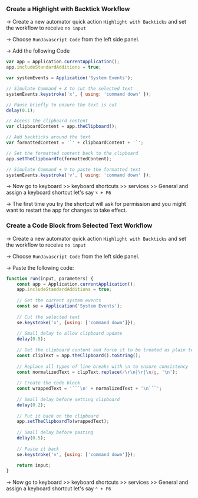 ### Create a Highlight with Backtick Workflow

→ Create a new automator quick action `Highlight with Backticks` and set the workflow to receive `no input`

→ Choose `RunJavascript Code` from the left side panel. 

→ Add the following Code 

```js
var app = Application.currentApplication();
app.includeStandardAdditions = true;

var systemEvents = Application('System Events');

// Simulate Command + X to cut the selected text
systemEvents.keystroke('x', { using: 'command down' });

// Pause briefly to ensure the text is cut
delay(0.1);

// Access the clipboard content
var clipboardContent = app.theClipboard();

// Add backticks around the text
var formattedContent = '`' + clipboardContent + '`';

// Set the formatted content back to the clipboard
app.setTheClipboardTo(formattedContent);

// Simulate Command + V to paste the formatted text
systemEvents.keystroke('v', { using: 'command down' });
```

→ Now go to keyboard >> keyboard shortcuts >> services >> General and assign a keyboard shortcut let's say `⌥ + F6`

→ The first time you try the shortcut will ask for permission and you might want to restart the app for changes to take effect. 


### Create a Code Block from Selected Text Workflow

→ Create a new automator quick action `Highlight with Backticks` and set the workflow to receive `no input`

→ Choose `RunJavascript Code` from the left side panel. 

→ Paste the following code: 

```js
function run(input, parameters) {
    const app = Application.currentApplication();
    app.includeStandardAdditions = true;
    
    // Get the current system events
    const se = Application('System Events');
    
    // Cut the selected text
    se.keystroke('x', {using: ['command down']});
    
    // Small delay to allow clipboard update
    delay(0.5);
    
    // Get the clipboard content and force it to be treated as plain text
    const clipText = app.theClipboard().toString();
    
    // Replace all types of line breaks with \n to ensure consistency
    const normalizedText = clipText.replace(/\r\n|\r|\n/g, '\n');
    
    // Create the code block
    const wrappedText = '```\n' + normalizedText + '\n```';
    
    // Small delay before setting clipboard
    delay(0.2);
    
    // Put it back on the clipboard
    app.setTheClipboardTo(wrappedText);
    
    // Small delay before pasting
    delay(0.5);
    
    // Paste it back
    se.keystroke('v', {using: ['command down']});
    
    return input;
}
```

→ Now go to keyboard >> keyboard shortcuts >> services >> General and assign a keyboard shortcut let's say `⌃ + F6`





